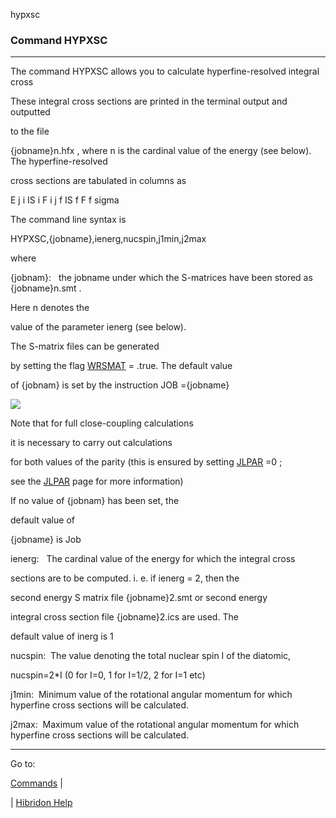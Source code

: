 hypxsc


###   Command HYPXSC


------------------------------


The command HYPXSC allows you to calculate  hyperfine-resolved integral cross


These integral cross sections are printed in the terminal output and outputted


to the file


{jobname}n.hfx , where  n  is the cardinal value of the energy (see below).  The hyperfine-resolved


cross sections are tabulated in columns as


E j i  IS i  F i  j f  IS f  F f  sigma


The command line syntax is


HYPXSC,{jobname},ienerg,nucspin,j1min,j2max


where


{jobnam}:   the jobname under which the S-matrices have been stored as  {jobname}n.smt .


Here  n  denotes the


value of the parameter  ienerg  (see below).


The S-matrix files can be generated


by setting the flag  [WRSMAT](wrsmat.html)    = .true.  The default value


of  {jobnam}  is set by the instruction   JOB ={jobname}


![](cautionsmall.gif)


Note that for full close-coupling calculations


it is necessary to carry out calculations


for both values of the parity (this is ensured by setting   [JLPAR](jlpar.html)  =0 ;


see the  [JLPAR](jlpar.html)   page for more information)


If no value of  {jobnam} has been set, the


default value of


{jobname}  is  Job


ienerg:   The cardinal value of the energy for which the integral cross


sections are to be computed.  i. e.  if ienerg = 2, then the


second energy  S  matrix file  {jobname}2.smt  or second energy


integral cross section file  {jobname}2.ics  are used.  The


default value of inerg is 1


nucspin:  The value denoting  the total nuclear spin I of the diatomic,


nucspin=2*I  (0 for I=0, 1 for I=1/2, 2 for I=1 etc)


j1min:  Minimum value of the rotational angular momentum for which hyperfine cross sections will be calculated.


j2max:  Maximum value of the rotational angular momentum for which hyperfine cross sections will be calculated.


------------------------------


Go to:


[Commands](commands.html)   |


|  [Hibridon Help](hibhelp.html)
